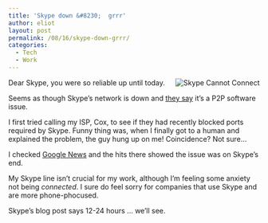 ```yaml
---
title: 'Skype down &#8230;  grrr'
author: eliot
layout: post
permalink: /08/16/skype-down-grrr/
categories:
  - Tech
  - Work
---
```

<img src="http://www.eliotk.net/wp-content/uploads/2007/08/skype-down.png" alt="Skype Cannot Connect" style="float: right; margin-left: 10px; margin-bottom: 10px" />Dear Skype, you were so reliable up until today.

Seems as though Skype&#8217;s network is down and [they say][1] it&#8217;s a P2P software issue.

I first tried calling my ISP, Cox, to see if they had recently blocked ports required by Skype. Funny thing was, when I finally got to a human and explained the problem, the guy hung up on me! Coincidence? Not sure&#8230;

I checked [Google News][2] and the hits there showed the issue was on Skype&#8217;s end.

My Skype line isn&#8217;t crucial for my work, although I&#8217;m feeling some anxiety not being *connected*. I sure do feel sorry for companies that use Skype and are more phone-phocused.

Skype&#8217;s blog post says 12-24 hours &#8230; we&#8217;ll see.

 [1]: http://heartbeat.skype.com/2007/08/problems_with_skype_login.html
 [2]: http://news.google.com/news?hl=en&ned=us&q=skype+down&btnG=Search+News